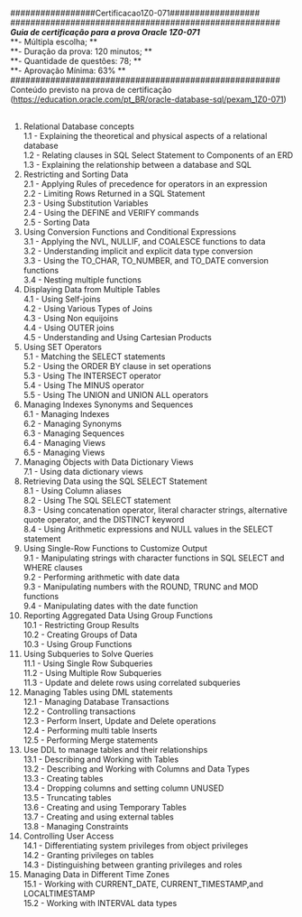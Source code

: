 #################Certificacao1Z0-071##################<br/>
######################################################<br/>
***Guia de certificação para a prova Oracle 1Z0-071***<br/>
**- Múltipla escolha;                               **<br/>
**- Duração da prova: 120 minutos;                  **<br/>
**- Quantidade de questões: 78;                     **<br/>
**- Aprovação Mínima: 63%                           **<br/>
######################################################<br/>
Conteúdo previsto na prova de certificação (https://education.oracle.com/pt_BR/oracle-database-sql/pexam_1Z0-071)<br/>
<br/>
1) Relational Database concepts<br/>
1.1 - Explaining the theoretical and physical aspects of a relational database<br/>
1.2 - Relating clauses in SQL Select Statement to Components of an ERD<br/>
1.3 - Explaining the relationship between a database and SQL<br/>
2) Restricting and Sorting Data<br/>
2.1 - Applying Rules of precedence for operators in an expression<br/>
2.2 - Limiting Rows Returned in a SQL Statement<br/>
2.3 - Using Substitution Variables<br/>
2.4 - Using the DEFINE and VERIFY commands<br/>
2.5 - Sorting Data<br/>
3) Using Conversion Functions and Conditional Expressions<br/>
3.1 - Applying the NVL, NULLIF, and COALESCE functions to data<br/>
3.2 - Understanding implicit and explicit data type conversion<br/>
3.3 - Using the TO_CHAR, TO_NUMBER, and TO_DATE conversion functions<br/>
3.4 - Nesting multiple functions<br/>
4) Displaying Data from Multiple Tables<br/>
4.1 - Using Self-joins<br/>
4.2 - Using Various Types of Joins<br/>
4.3 - Using Non equijoins<br/>
4.4 - Using OUTER joins<br/>
4.5 - Understanding and Using Cartesian Products<br/>
5) Using SET Operators<br/>
5.1 - Matching the SELECT statements<br/>
5.2 - Using the ORDER BY clause in set operations<br/>
5.3 - Using The INTERSECT operator<br/>
5.4 - Using The MINUS operator<br/>
5.5 - Using The UNION and UNION ALL operators<br/>
6) Managing Indexes Synonyms and Sequences<br/>
6.1 - Managing Indexes<br/>
6.2 - Managing Synonyms<br/>
6.3 - Managing Sequences<br/>
6.4 - Managing Views<br/>
6.5 - Managing Views<br/>
7) Managing Objects with Data Dictionary Views<br/>
7.1 - Using data dictionary views<br/>
8) Retrieving Data using the SQL SELECT Statement<br/>
8.1 - Using Column aliases<br/>
8.2 - Using The SQL SELECT statement<br/>
8.3 - Using concatenation operator, literal character strings, alternative quote operator, and the DISTINCT keyword<br/>
8.4 - Using Arithmetic expressions and NULL values in the SELECT statement<br/>
9) Using Single-Row Functions to Customize Output<br/>
9.1 - Manipulating strings with character functions in SQL SELECT and WHERE clauses<br/>
9.2 - Performing arithmetic with date data<br/>
9.3 - Manipulating numbers with the ROUND, TRUNC and MOD functions<br/>
9.4 - Manipulating dates with the date function<br/>
10) Reporting Aggregated Data Using Group Functions<br/>
10.1 - Restricting Group Results<br/>
10.2 - Creating Groups of Data<br/>
10.3 - Using Group Functions<br/>
11) Using Subqueries to Solve Queries<br/>
11.1 - Using Single Row Subqueries<br/>
11.2 - Using Multiple Row Subqueries<br/>
11.3 - Update and delete rows using correlated subqueries<br/>
12) Managing Tables using DML statements<br/>
12.1 - Managing Database Transactions<br/>
12.2 - Controlling transactions<br/>
12.3 - Perform Insert, Update and Delete operations<br/>
12.4 - Performing multi table Inserts<br/>
12.5 - Performing Merge statements<br/>
13) Use DDL to manage tables and their relationships<br/>
13.1 - Describing and Working with Tables<br/>
13.2 - Describing and Working with Columns and Data Types<br/>
13.3 - Creating tables<br/>
13.4 - Dropping columns and setting column UNUSED<br/>
13.5 - Truncating tables<br/>
13.6 - Creating and using Temporary Tables<br/>
13.7 - Creating and using external tables<br/>
13.8 - Managing Constraints<br/>
14) Controlling User Access<br/>
14.1 - Differentiating system privileges from object privileges<br/>
14.2 - Granting privileges on tables<br/>
14.3 - Distinguishing between granting privileges and roles<br/>
15) Managing Data in Different Time Zones<br/>
15.1 - Working with CURRENT_DATE, CURRENT_TIMESTAMP,and LOCALTIMESTAMP<br/>
15.2 - Working with INTERVAL data types<br/>

